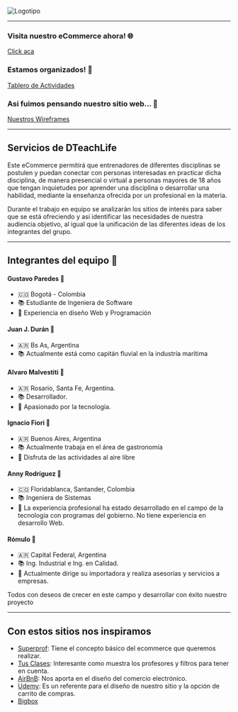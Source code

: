![Logotipo](https://github.com/alvaarom/grupo_4_dteachlife/blob/main/public/images/logo.png)
___
### Visita nuestro eCommerce ahora! :globe_with_meridians:
[Click aca](https://dteachlife.onrender.com)

### Estamos organizados! :muscle:
[Tablero de Actividades](https://amalvestiti.atlassian.net/jira/software/projects/DTEC/boards/3/roadmap)

### Asi fuimos pensando nuestro sitio web... :exploding_head:
[Nuestros Wireframes](https://github.com/alvaarom/grupo_4_dteachlife/blob/main/DTechLife---Wireframe.pdf)
___
## Servicios de DTeachLife

Este eCommerce permitirá que entrenadores de diferentes disciplinas se postulen y puedan conectar con personas interesadas en practicar dicha disciplina, de manera presencial o virtual a personas mayores de 18 años que tengan inquietudes por aprender una disciplina o desarrollar una habilidad, mediante la enseñanza ofrecida por un profesional en la materia.

Durante el trabajo en equipo se analizarán los sitios de interés para saber que se está ofreciendo y así identificar las necesidades de nuestra audiencia objetivo, al igual que la unificación de las diferentes ideas de los integrantes del grupo.
___
## Integrantes del equipo :busts_in_silhouette:

#### Gustavo Paredes :boy:
  - :colombia: Bogotá - Colombia
  - :books: Estudiante de Ingeniera de Software
  - :raised_hands: Experiencia en diseño Web y Programación

#### Juan J. Durán :boy:
  - :argentina: Bs As, Argentina
  - :books: Actualmente está como capitán fluvial en la industría marítima

#### Alvaro Malvestiti :boy:
  - :argentina: Rosario, Santa Fe, Argentina.
  - :books: Desarrollador.
  - :raised_hands: Apasionado por la tecnologia.

#### Ignacio Fiori :boy:
  - :argentina: Buenos Aires, Argentina
  - :books: Actualmente trabaja en el área de gastronomía
  - :raised_hands: Disfruta de las actividades al aire libre

#### Anny Rodríguez :girl:
  - :colombia: Floridablanca, Santander, Colombia
  - :books: Ingeniera de Sistemas
  - :raised_hands: La experiencia profesional ha estado desarrollado en el campo de la tecnología con programas del gobierno. No tiene experiencia en desarrollo Web.

#### Rómulo :boy:
  - :argentina: Capital Federal, Argentina
  - :books: Ing. Industrial e Ing. en Calidad.
  - :raised_hands: Actualmente dirige su importadora y realiza asesorías y servicios a empresas.

Todos con deseos de crecer en este campo y desarrollar con éxito nuestro proyecto
___
## Con estos sitios nos inspiramos
  - [Superprof](https://www.superprof.com/): Tiene el concepto básico del ecommerce que queremos realizar.
  - [Tus Clases](https://www.tusclases.com.ar/): Interesante como muestra los profesores y filtros para tener en cuenta.
  - [AirBnB](https://www.airbnb.com/): Nos aporta en el diseño del comercio electrónico.
  - [Udemy](https://www.udemy.com/): Es un referente para el diseño de nuestro sitio y la opción de carrito de compras.
  - [Bigbox](https://www.bigbox.com.ar/)
